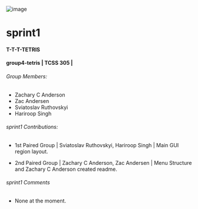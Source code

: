 ![image](https://user-images.githubusercontent.com/125701586/221374970-4c6776c4-06c5-435b-9325-730bac6cf7b7.png)

# **sprint1**

#### T-T-T-TETRIS

#### group4-tetris | TCSS 305 |

###### *Group Members:*
- Zachary C Anderson
- Zac Andersen
- Sviatoslav Ruthovskyi
- Hariroop Singh

###### *sprint1 Contributions:*
- 1st Paired Group | Sviatoslav Ruthovskyi, Hariroop Singh | Main GUI region layout.

- 2nd Paired Group | Zachary C Anderson, Zac Andersen | Menu Structure and Zachary C Anderson created readme.

###### *sprint1 Comments*
- None at the moment.
